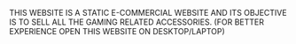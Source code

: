 THIS WEBSITE IS A STATIC E-COMMERCIAL WEBSITE AND ITS OBJECTIVE IS TO SELL ALL THE GAMING RELATED ACCESSORIES.
(FOR BETTER EXPERIENCE OPEN THIS WEBSITE ON DESKTOP/LAPTOP)
